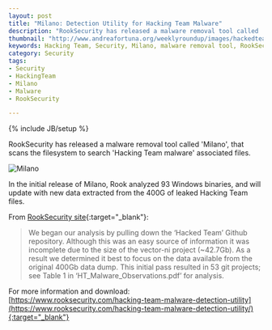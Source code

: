 ```yaml
---
layout: post
title: "Milano: Detection Utility for Hacking Team Malware"
description: "RookSecurity has released a malware removal tool called 'Milano', that scans the filesystem to search 'Hacking Team malware' associated files."
thumbnail: "http://www.andreafortuna.org/weeklyroundup/images/hackedteam.jpg"
keywords: Hacking Team, Security, Milano, malware removal tool, RookSecurity, Windows
category: Security
tags: 
- Security
- HackingTeam
- Milano
- Malware
- RookSecurity

---
```

{% include JB/setup %}

RookSecurity has released a malware removal tool called 'Milano', that scans the filesystem to search 'Hacking Team malware' associated files.

![Milano](http://www.andreafortuna.org/weeklyroundup/images/hackedteam.jpg)
<!-- more -->

In the initial release of Milano, Rook analyzed 93 Windows binaries, and will update  with new data extracted from the 400G of leaked Hacking Team files.

From [RookSecurity site](https://www.rooksecurity.com/hacking-team-malware-detection-utility/){:target="_blank"}:

>We began our analysis by pulling down the ‘Hacked Team’ Github repository. Although this was an easy source of information it was incomplete due to the size of the vector-ni project (~42.7Gb). As a result we determined it best to focus on the data available from the original 400Gb data dump. This initial pass resulted in 53 git projects; see Table 1 in ‘HT_Malware_Observations.pdf’ for analysis.

For more information and download: [https://www.rooksecurity.com/hacking-team-malware-detection-utility](https://www.rooksecurity.com/hacking-team-malware-detection-utility/){:target="_blank"}
